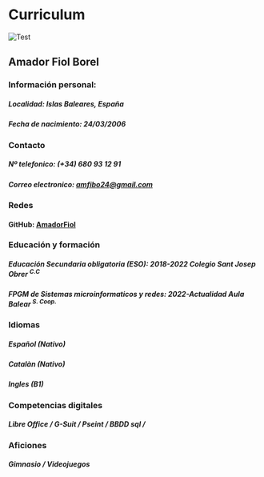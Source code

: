 # Curriculum
![Test](https://1000logos.net/wp-content/uploads/2021/05/GitHub-logo.png)
## Amador Fiol Borel
### Información personal:
 ##### **Localidad:** Islas Baleares, España
 ##### **Fecha de nacimiento:** 24/03/2006
### Contacto
  ##### **Nº telefonico:** (+34) 680 93 12 91
  ##### **Correo electronico:** amfibo24@gmail.com
### Redes
 #### **GitHub:** [AmadorFiol](https://github.com/AmadorFiol)
### Educación y formación
  ##### **Educación Secundaria obligatoria (ESO):** 2018-2022 Colegio Sant Josep Obrer <sup>C.C</sup>
  ##### **FPGM de Sistemas microinformaticos y redes:** 2022-*Actualidad* Aula Balear <sup>S. Coop.</sup>

### Idiomas
  ##### Español *(Nativo)*
  ##### Catalàn *(Nativo)*
  ##### Ingles (B1)

### Competencias digitales
  ##### Libre Office / G-Suit / Pseint / BBDD sql /

### Aficiones
 ##### Gimnasio / Videojuegos
